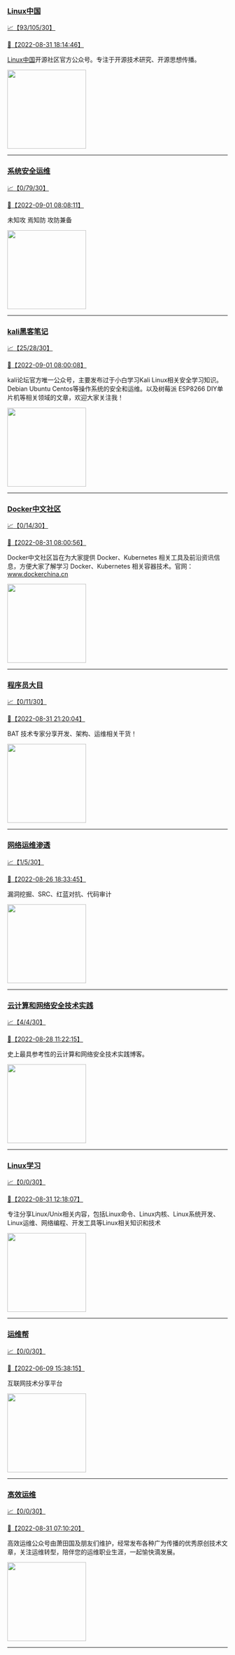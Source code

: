 
### [Linux中国](http://wechat.doonsec.com/wechat_echarts/?biz=MjM5NjQ4MjYwMQ==)

[:chart_with_upwards_trend:【93/105/30】](http://wechat.doonsec.com/wechat_echarts/?biz=MjM5NjQ4MjYwMQ==)

[:camera_flash:【2022-08-31 18:14:46】](https://mp.weixin.qq.com/s?__biz=MjM5NjQ4MjYwMQ==&mid=2664664560&idx=1&sn=2b2e899e02e6cc4e8f1c8f3b4636239e&chksm=bdcfb6b68ab83fa05f0b08996d81561bbac3005de49107276fcba17b8ce67148ffba9da974c4&scene=27#wechat_redirect)

[Linux中国](https://linux.cn/)开源社区官方公众号。专注于开源技术研究、开源思想传播。

<img align="top" width="180" src="http://open.weixin.qq.com/qr/code?username=gh_52ef55f8adfd" alt="" />

---


### [系统安全运维](http://wechat.doonsec.com/wechat_echarts/?biz=Mzk0NjE0NDc5OQ==)

[:chart_with_upwards_trend:【0/79/30】](http://wechat.doonsec.com/wechat_echarts/?biz=Mzk0NjE0NDc5OQ==)

[:camera_flash:【2022-09-01 08:08:11】](https://mp.weixin.qq.com/s?__biz=Mzk0NjE0NDc5OQ==&mid=2247509206&idx=1&sn=d0ab6fb7bb15d7362957f561977e5344&chksm=c30877a6f47ffeb08658e281b018201124beffe84e15f054e24c1a2ce8b4f890e49e8dd8de54&scene=27#wechat_redirect)

未知攻 焉知防 攻防兼备

<img align="top" width="180" src="http://open.weixin.qq.com/qr/code?username=gh_2c298b630170" alt="" />

---


### [kali黑客笔记](http://wechat.doonsec.com/wechat_echarts/?biz=MzkxMzIwNTY1OA==)

[:chart_with_upwards_trend:【25/28/30】](http://wechat.doonsec.com/wechat_echarts/?biz=MzkxMzIwNTY1OA==)

[:camera_flash:【2022-09-01 08:00:08】](https://mp.weixin.qq.com/s?__biz=MzkxMzIwNTY1OA==&mid=2247490842&idx=1&sn=b7e5f15e0f043ead56b4e6bf280b9e62&chksm=c1006deff677e4f9987ba16c18a0d6b251b031b3083512779add14c88fd4656030982aa64bcb&scene=27#wechat_redirect)

kali论坛官方唯一公众号，主要发布过于小白学习Kali Linux相关安全学习知识。Debian Ubuntu Centos等操作系统的安全和运维。以及树莓派 ESP8266 DIY单片机等相关领域的文章，欢迎大家关注我！

<img align="top" width="180" src="http://open.weixin.qq.com/qr/code?username=gh_fbcaf351ddc1" alt="" />

---


### [Docker中文社区](http://wechat.doonsec.com/wechat_echarts/?biz=MzI1NzI5NDM4Mw==)

[:chart_with_upwards_trend:【0/14/30】](http://wechat.doonsec.com/wechat_echarts/?biz=MzI1NzI5NDM4Mw==)

[:camera_flash:【2022-08-31 08:00:56】](https://mp.weixin.qq.com/s?__biz=MzI1NzI5NDM4Mw==&mid=2247492774&idx=1&sn=679bf958b43fdc1498fccf1577f3627a&chksm=ea1b0de6dd6c84f035aa5613bf78ad5e016b166fdca758b5ca561deeaebf1eb42f165dd20d59&scene=27&key=da9eb3f945dd83b45e008b74a447068118b86019228c42c5e13aafc044256d1c128dd6ef727259c55fc8c53d7f58e172b99857d3e2f58e4087ef6b748d44fc53494e61d33c075ea43d861f05c11866088a04d49250fff06958340c0afeabc5adcb565a7028a50a8ae4c49a15c8be63981692ee7e5f5d0b05658d9e94fd8f69a6&ascene=15&uin=NTY2NTA4NjQ%3D&devicetype=Windows+Server+2016+x64&version=63070517&lang=zh_CN&session_us=gh_3d9d595aac34&exportkey=A9cfXcwzb0%2Bil0E3dQ9gzB4%3D&acctmode=0&pass_ticket=xDxsmAAWYSe3DoxRqztGuQsgsbsFGWT2J%2FoOMf8mAeamFYeZwDs22tMD2DWLTCq7&wx_header=0&fontgear=2&scene=27#wechat_redirect)

Docker中文社区旨在为大家提供 Docker、Kubernetes 相关工具及前沿资讯信息，方便大家了解学习 Docker、Kubernetes 相关容器技术。官网：www.dockerchina.cn

<img align="top" width="180" src="http://open.weixin.qq.com/qr/code?username=gh_8620cb9f61a5" alt="" />

---


### [程序员大目](http://wechat.doonsec.com/wechat_echarts/?biz=MzI4ODQ3NjE2OA==)

[:chart_with_upwards_trend:【0/11/30】](http://wechat.doonsec.com/wechat_echarts/?biz=MzI4ODQ3NjE2OA==)

[:camera_flash:【2022-08-31 21:20:04】](https://mp.weixin.qq.com/s?__biz=MzI4ODQ3NjE2OA==&mid=2247500088&idx=1&sn=374eab1dcc2886da763251faa31770c0&chksm=ec3f5c5fdb48d549a4cc504f32382329252aeabc598284a42d45ffede080f6a89545ba0858c7&scene=27#wechat_redirect)

BAT 技术专家分享开发、架构、运维相关干货！

<img align="top" width="180" src="http://open.weixin.qq.com/qr/code?username=gh_e6849e368b5f" alt="" />

---


### [网络运维渗透](http://wechat.doonsec.com/wechat_echarts/?biz=MzA3MjMxODUwNg==)

[:chart_with_upwards_trend:【1/5/30】](http://wechat.doonsec.com/wechat_echarts/?biz=MzA3MjMxODUwNg==)

[:camera_flash:【2022-08-26 18:33:45】](https://mp.weixin.qq.com/s?__biz=MzA3MjMxODUwNg==&mid=2247485290&idx=1&sn=6028a2d95decec8a5dd1e198e7dbcc30&chksm=9f216c2fa856e539986cc2d0162193ef010aafae7e59e16ff0d417273b302aaa448ef4ec185a&scene=27#wechat_redirect)

漏洞挖掘、SRC、红蓝对抗、代码审计

<img align="top" width="180" src="http://open.weixin.qq.com/qr/code?username=gh_304f5239b3b0" alt="" />

---


### [云计算和网络安全技术实践](http://wechat.doonsec.com/wechat_echarts/?biz=MzA3MjM5MDc2Nw==)

[:chart_with_upwards_trend:【4/4/30】](http://wechat.doonsec.com/wechat_echarts/?biz=MzA3MjM5MDc2Nw==)

[:camera_flash:【2022-08-28 11:22:15】](https://mp.weixin.qq.com/s?__biz=MzA3MjM5MDc2Nw==&mid=2650747081&idx=1&sn=ec8bb8b960df8926d6b4feed5162de37&chksm=871491c9b06318dfe38d3343faad41aa1b32567728f8c441caa9c9760b0fd4bb06250757d4f8&scene=27#wechat_redirect)

史上最具参考性的云计算和网络安全技术实践博客。

<img align="top" width="180" src="http://open.weixin.qq.com/qr/code?username=gh_34d6b0cb5633" alt="" />

---


### [Linux学习](http://wechat.doonsec.com/wechat_echarts/?biz=MzI4MDEwNzAzNg==)

[:chart_with_upwards_trend:【0/0/30】](http://wechat.doonsec.com/wechat_echarts/?biz=MzI4MDEwNzAzNg==)

[:camera_flash:【2022-08-31 12:18:07】](https://mp.weixin.qq.com/s?__biz=MzI4MDEwNzAzNg==&mid=2649458387&idx=1&sn=d4477d91c2274c3f72e42d6c7f860d0f&chksm=f3a2a7a0c4d52eb6a47dbddf187abebe5c31a659b45a7c2314453daed3a2ba4fc1f2221a0c44&scene=27#wechat_redirect)

专注分享Linux/Unix相关内容，包括Linux命令、Linux内核、Linux系统开发、Linux运维、网络编程、开发工具等Linux相关知识和技术

<img align="top" width="180" src="http://open.weixin.qq.com/qr/code?username=gh_cb990d3ccd5f" alt="" />

---


### [运维帮](http://wechat.doonsec.com/wechat_echarts/?biz=MzA3MzYwNjQ3NA==)

[:chart_with_upwards_trend:【0/0/30】](http://wechat.doonsec.com/wechat_echarts/?biz=MzA3MzYwNjQ3NA==)

[:camera_flash:【2022-06-09 15:38:15】](https://mp.weixin.qq.com/s?__biz=MzA3MzYwNjQ3NA==&mid=2651301005&idx=1&sn=591c720a722d1091269049b822fa468b&chksm=84ff70a8b388f9beca2bbd95f4aa3fe7cb5fcb95b2b822a01b29b2a778b1a50d3ae19a0f9b3b&scene=27&key=3820ae6439ecdd67569d451dccff2df72725e4e22c34cf0a6ddd9a37045228bd9e958856d57127a3f0f2522acca0e50d1b9db03eea86dde0680fbf05e411e63a283bfecaed40196b0ed89737b29cc623c841187edc0bd2d4550f25978018b7b304803ce91e21d90c852d7aba839600f479f9b865321cb8c5435b0cd4edb5a8b0&ascene=15&uin=NTY2NTA4NjQ%3D&devicetype=Windows+Server+2016+x64&version=63060012&lang=zh_CN&session_us=gh_fc624022782d&exportkey=AxkXZwZaGn73CaYoM3ekAIk%3D&acctmode=0&pass_ticket=LY1K1kgm7M57xazR8DnzDx%2BiXiK1JFuyFgS5dcc8bbJqloaGfg67cPFCEdwYtoyz&wx_header=0&fontgear=2&scene=27#wechat_redirect)

互联网技术分享平台

<img align="top" width="180" src="http://open.weixin.qq.com/qr/code?username=gh_445a39329cd8" alt="" />

---


### [高效运维](http://wechat.doonsec.com/wechat_echarts/?biz=MzA4Nzg5Nzc5OA==)

[:chart_with_upwards_trend:【0/0/30】](http://wechat.doonsec.com/wechat_echarts/?biz=MzA4Nzg5Nzc5OA==)

[:camera_flash:【2022-08-31 07:10:20】](https://mp.weixin.qq.com/s?__biz=MzA4Nzg5Nzc5OA==&mid=2651722323&idx=2&sn=149c0b9c7406a0814872d4e09c8a6308&chksm=8bc8d1fabcbf58ec98d8ce73716ba16f79fc7110029b6e5d28105d1af5f72409b9aab3fce217&scene=27#wechat_redirect)

高效运维公众号由萧田国及朋友们维护，经常发布各种广为传播的优秀原创技术文章，关注运维转型，陪伴您的运维职业生涯，一起愉快滴发展。

<img align="top" width="180" src="http://open.weixin.qq.com/qr/code?username=gh_0fdeda7cb50a" alt="" />

---


